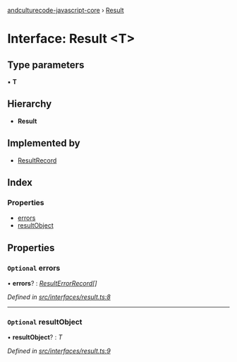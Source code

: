 [andculturecode-javascript-core](../README.md) › [Result](result.md)

# Interface: Result <**T**>

## Type parameters

▪ **T**

## Hierarchy

* **Result**

## Implemented by

* [ResultRecord](../classes/resultrecord.md)

## Index

### Properties

* [errors](result.md#optional-errors)
* [resultObject](result.md#optional-resultobject)

## Properties

### `Optional` errors

• **errors**? : *[ResultErrorRecord](../classes/resulterrorrecord.md)[]*

*Defined in [src/interfaces/result.ts:8](https://github.com/AndcultureCode/AndcultureCode.JavaScript.Core/blob/6f37b27/src/interfaces/result.ts#L8)*

___

### `Optional` resultObject

• **resultObject**? : *T*

*Defined in [src/interfaces/result.ts:9](https://github.com/AndcultureCode/AndcultureCode.JavaScript.Core/blob/6f37b27/src/interfaces/result.ts#L9)*
